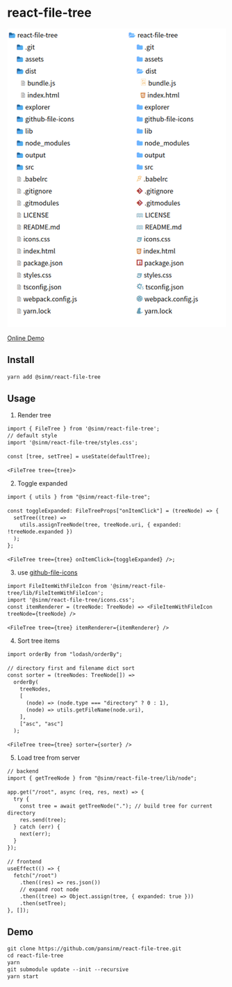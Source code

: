 # react-file-tree

![](./assets/appearence.png)

[Online Demo](https://codesandbox.io/s/react-file-tree-demo-yc52pj)

## Install

```bash
yarn add @sinm/react-file-tree
```

## Usage

1. Render tree

```tsx
import { FileTree } from '@sinm/react-file-tree';
// default style
import '@sinm/react-file-tree/styles.css';

const [tree, setTree] = useState(defaultTree);

<FileTree tree={tree}>
```

2. Toggle expanded

```tsx
import { utils } from "@sinm/react-file-tree";

const toggleExpanded: FileTreeProps["onItemClick"] = (treeNode) => {
  setTree((tree) =>
    utils.assignTreeNode(tree, treeNode.uri, { expanded: !treeNode.expanded })
  );
};

<FileTree tree={tree} onItemClick={toggleExpanded} />;
```

3. use [github-file-icons](https://github.com/homerchen19/github-file-icons)

```tsx
import FileItemWithFileIcon from '@sinm/react-file-tree/lib/FileItemWithFileIcon';
import '@sinm/react-file-tree/icons.css';
const itemRenderer = (treeNode: TreeNode) => <FileItemWithFileIcon treeNode={treeNode} />

<FileTree tree={tree} itemRenderer={itemRenderer} />
```

4. Sort tree items

```tsx
import orderBy from "lodash/orderBy";

// directory first and filename dict sort
const sorter = (treeNodes: TreeNode[]) =>
  orderBy(
    treeNodes,
    [
      (node) => (node.type === "directory" ? 0 : 1),
      (node) => utils.getFileName(node.uri),
    ],
    ["asc", "asc"]
  );

<FileTree tree={tree} sorter={sorter} />
```

5. Load tree from server

```tsx
// backend
import { getTreeNode } from "@sinm/react-file-tree/lib/node";

app.get("/root", async (req, res, next) => {
  try {
    const tree = await getTreeNode("."); // build tree for current directory
    res.send(tree);
  } catch (err) {
    next(err);
  }
});

// frontend
useEffect(() => {
  fetch("/root")
    .then((res) => res.json())
    // expand root node
    .then((tree) => Object.assign(tree, { expanded: true }))
    .then(setTree);
}, []);
```

## Demo

```
git clone https://github.com/pansinm/react-file-tree.git
cd react-file-tree
yarn
git submodule update --init --recursive
yarn start
```
